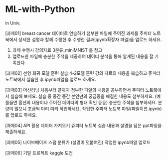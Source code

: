 # ML-with-Python
in Univ.

[과제01] breast cancer 데이터로 연습하기
첨부한 파일에 주어진 과제를 주피터 노트북에서 상세한 설명과 함께 수행한 후 수행한 결과(ipynb확장자 파일)을 업로드 하세요.
1. 과제 수행시 강의자료 3분류_miniMNIST 를 참고
2. 업로드한 파일에 충분한 주석을 제공하여 데이터 분석을 통해 알게된 내용을 잘 기록한다.  



[과제02] 선형 회귀 모델 훈련 실습
4-2모델 훈련 강의 자료의 내용을 복습하고 쥬피터 노트북에서 실습한 후 ipynb파일을 업로드 하세요.



[과제03] 머신러닝 처음부터 끝까지
첨부한 파일의 내용을 공부하면서 주피터 노트북에서 실습해 보세요.
실습 중 중간 중간 본인만의 궁금증을 해결한 내용도 첨부하세요.
(예를들면 옵션의 내용이나 주어진 데이터의 형태 확인 등등)
충분한 주석을 첨부하세요.
분량이 많으니 조금씩 미리 미리 작업하세요.
작업한 주피터 노트북 파일(파일이름.ipynb)를 업로드 하세요.



[과제04] API 활용 데이터 가져오기
쥬피터 노트북 실습 내용과 설명을 담은 ppt파일을 제출하세요.



[과제05] 나이브베이즈 스팸 분류기
(설명이 덧붙여진) 작업한 ipynb파일 업로드



[과제06] 기말 프로젝트
kaggle 도전



